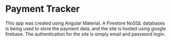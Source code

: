 # Payment Tracker
This app was created using Angular Material.
A Firestore NoSQL databases is being used to store the payment data, and the site is hosted using google firebase. The authentication for the site is simply email and password login.

